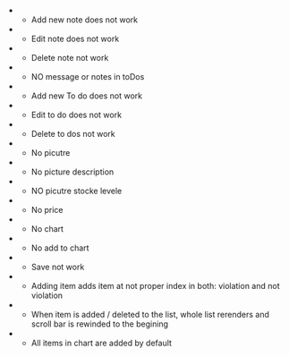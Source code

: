 * + Add new note does not work
* + Edit note does not work
* + Delete note not work
* + NO message or notes in toDos
* + Add new To do does not work
* + Edit to do does not work
* + Delete to dos not work
* + No picutre
* + No picture description
* + NO picutre stocke levele
* + No price
* - No chart
* + No add to chart
* - Save not work
* + Adding item adds item at not proper index in both: violation and not violation
* - When item is added / deleted to the list, whole list rerenders and scroll bar is rewinded to the begining
* - All items in chart are added by default
